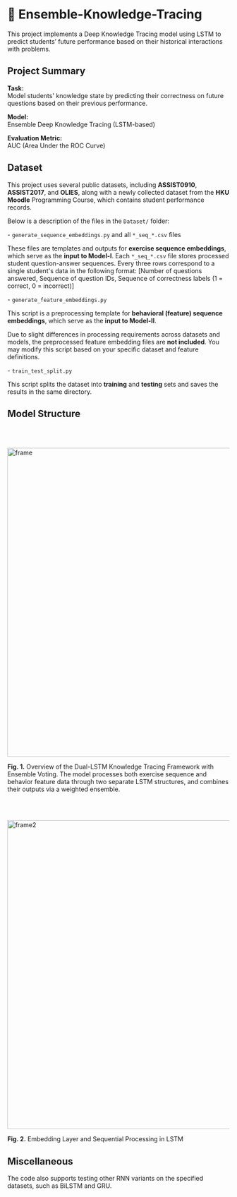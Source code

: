 # 🧩 Ensemble-Knowledge-Tracing 

This project implements a Deep Knowledge Tracing model using LSTM to predict students’ future performance based on their historical interactions with problems.



## Project Summary

**Task:**  
Model students' knowledge state by predicting their correctness on future questions based on their previous performance.

**Model:**  
Ensemble Deep Knowledge Tracing (LSTM-based)

**Evaluation Metric:**  
AUC (Area Under the ROC Curve)



## Dataset

This project uses several public datasets, including **ASSIST0910**, **ASSIST2017**, and **OLIES**, along with a newly collected dataset from the **HKU Moodle** Programming Course, which contains student performance records.

Below is a description of the files in the `Dataset/` folder:

\- `generate_sequence_embeddings.py` and all `*_seq_*.csv` files

These files are templates and outputs for **exercise sequence embeddings**, which serve as the **input to Model-I**. Each `*_seq_*.csv` file stores processed student question-answer sequences. Every three rows correspond to a single student's data in the following format: [Number of questions answered, Sequence of question IDs, Sequence of correctness labels (1 = correct, 0 = incorrect)]

\- `generate_feature_embeddings.py`

This script is a preprocessing template for **behavioral (feature) sequence embeddings**, which serve as the **input to Model-II**.

Due to slight differences in processing requirements across datasets and models, the preprocessed feature embedding files are **not included**. You may modify this script based on your specific dataset and feature definitions.

\- `train_test_split.py`

This script splits the dataset into **training** and **testing** sets and saves the results in the same directory.



## Model Structure

<br><br>

<img src="https://github.com/user-attachments/assets/1a7669b1-cea6-4e1f-9f8c-741962f3719f" alt="frame" width="700" />


**Fig. 1.** Overview of the Dual-LSTM Knowledge Tracing Framework with Ensemble Voting. The model processes both exercise sequence and behavior feature data through two separate LSTM structures, and combines their outputs via a weighted ensemble.

<br><br>

<img src="https://github.com/user-attachments/assets/5a7a21eb-73df-4d91-b9f2-a0141df5a2ee" alt="frame2" width="700" />


**Fig. 2.** Embedding Layer and Sequential Processing in LSTM



## Miscellaneous

The code also supports testing other RNN variants on the specified datasets, such as BiLSTM and GRU.

